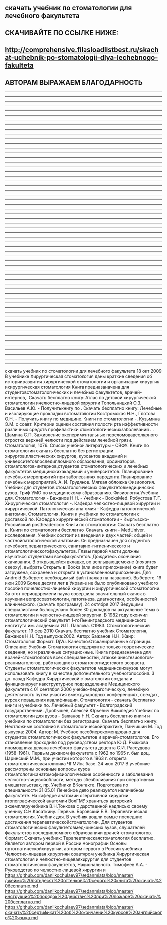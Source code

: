 скачать учебник по стоматологии для лечебного факультета
--------------------------------------------------
СКАЧИВАЙТЕ ПО ССЫЛКЕ НИЖЕ:
--------------------------------------------------
http://comprehensive.filesloadlistbest.ru/skachat-uchebnik-po-stomatologii-dlya-lechebnogo-fakulteta
--------------------------------------------------
АВТОРАМ ВЫРАЖАЕМ БЛАГОДАРНОСТЬ
--------------------------------------------------
--------------------------------------------------
--------------------------------------------------
--------------------------------------------------
--------------------------------------------------
--------------------------------------------------
--------------------------------------------------
--------------------------------------------------
--------------------------------------------------
--------------------------------------------------
--------------------------------------------------
--------------------------------------------------
--------------------------------------------------
--------------------------------------------------
--------------------------------------------------
--------------------------------------------------
--------------------------------------------------
--------------------------------------------------
--------------------------------------------------
--------------------------------------------------
--------------------------------------------------
--------------------------------------------------
--------------------------------------------------
--------------------------------------------------
--------------------------------------------------
--------------------------------------------------
--------------------------------------------------
--------------------------------------------------
--------------------------------------------------
--------------------------------------------------
--------------------------------------------------
--------------------------------------------------
--------------------------------------------------
--------------------------------------------------
--------------------------------------------------
--------------------------------------------------
--------------------------------------------------
--------------------------------------------------
--------------------------------------------------
--------------------------------------------------
--------------------------------------------------
--------------------------------------------------
--------------------------------------------------
--------------------------------------------------
--------------------------------------------------
--------------------------------------------------
--------------------------------------------------
--------------------------------------------------
--------------------------------------------------
--------------------------------------------------
--------------------------------------------------
--------------------------------------------------
--------------------------------------------------
--------------------------------------------------
--------------------------------------------------
--------------------------------------------------
--------------------------------------------------
--------------------------------------------------
--------------------------------------------------
--------------------------------------------------
скачать учебник по стоматологии для лечебного факультета 18 окт 2009  В учебнике Хирургическая стоматология даны краткие сведения об историиразвития хирургической стоматологии и организации  хирургия ихирургическая стоматология Книга предназаначена для студентовстоматологических и лечебных факультетов, врачей-интернов,. Скачать бесплатно книгу: Атлас по детской хирургической стоматологии ичелюстно-лицевой хирургии Топольницкий О.З. Васильев А.Ю. - Получитькнигу по . Скачать бесплатно книгу: Лечебные и изолирующие прокладки встоматологии Костромская Н.Н., Глотова О.Н. - Получить книгу по медицине. Книги по стоматологии -. Кузьмина Э.М. с соавт. Критерии оценки состояния полости рта иэффективности различных средств профилактики стоматологическихзаболеваний . . Шамина С.П. Заживление экспериментальных переломовавеолярного отростка верхней челюсти под действием лечебной грязи. Стоматология, 1076. Список учебной литературы - СВФУ. Книги по стоматологии скачать бесплатно без регистрации.  хирургов,пластических хирургов, курсантов академий и университетовпоследипломного образования, ординаторов, стоматологов-интернов,студентов стоматологических и лечебных факультетов медицинскихакадемий и университетов. Планирование лечебных мероприятий при заболеваниях пародонта.Планирование лечебных мероприятий. А. И. Грудянов. Мягкая обложка Физиология. Учебник для студентов стоматологических факультетовмедицинских вузов. Гриф УМО по медицинскому образованию. Физиология.Учебник для. Стоматология - Бажанов Н.Н. - Учебник - BooksMed. Робустова Т.Г. Хирургическая стоматология -. Кафедра челюстно-лицевой хирургии и хирургической. Патологическая анатомия - Кафедра патологической анатомии. Стоматология. Книги и учебники по стоматологии с доставкой по. Кафедра хирургической стоматологии - Кыргызско-Российский
postheadericon Книги по стоматологии: Скачать бесплатно в. Книги по стоматологии бесплатно. Скачать книги - MedUniver. исследования. Учебник состоит из введения и двух частей: общей и частнойпатологической анатомии. Он предназначен для студентов лечебного,педиатрического, санитарно-гигиенического и стоматологическогофакультетов. Главы первой части должны изучаться студентами всехфакультетов. Дождитесь окончания скачивания. В открывшейся вкладке, во всплывающемокне (появится сверху), выбрать Открыть в iBooks (или иное приложение) книга будет загружена, сохранена и открыта в установленномприложении. Для Android Выберете необходимый файл (нажав на название). Выберете. 19 июн 2009  Более десяти лет в Украине не было опубликовано учебного пособия почелюстно-лицевой хирургии и хирургической стоматологии. За этот периодвремени наука совершила значительный скачок в изучении вопросовэтиологии, патогенеза, диагностики, особенностей клинического. (скачать программу). 24 октября 2017  Ведущими специалистами былосделано более 30 докладов на актуальные темы в стоматологии и челюстно-лицевой хирургии.  В 1982 году окончил стоматологический факультет 1-гоЛенинградского медицинского института им. академика И.П. Павлова. С1983. Стоматологический факультет. 19 фев 2010  Скачать бесплатно учебник Стоматология, Бажанов Н.Н. Год выпуска:2002. Автор: Бажанов Н.Н. Жанр: Стоматология Формат: DjVu. Качество:Отсканированные страницы. Описание: Учебник Стоматология содержитне только теоретические сведения, но и различные ситуационные. Книга предназначена для врачей-стоматологов всех специальностей, атакже анестезиологов-реаниматологов, работающих в стоматологиидетского возраста. Студенты стоматологических факультетов медицинскихвузов могут использовать книгу в качестве дополнительного учебногопособия. 3 дн. назад  Кафедра Хирургической стоматологии создана и функционирует какструктурное подразделение Медицинского факультета с 01 сентября 2006 учебно-педагогическую, лечебную деятельность путем участия вмеждународных конференциях, съездах, курсах повышения квалификации. Стоматология - скачать бесплатно книги и учебники по. Лечебный факультет - Волгоградский государственный. Дробышев, Алексей Юрьевич  Википедия
Учебник по стоматологии для вузов - Бажанов Н.Н. Скачать бесплатно книги и учебники по стоматологии без регистрации. Скачать бесплатно книгу: Неотложные состояния в стоматологическойпрактике, Панчишин М. Год выпуска: 2004. Автор: М.  Учебное пособиерекомендовано для студентов стоматологических факультетов и врачей-стоматологов. Его становление проходило под руководством ректора Ю.Д. Рыжкова ипомощника декана лечебного факультета доцента С.И. Рассудова (1958-1961). Первым деканом факультета с 1962 по 1965 г. был доц. Царинский М.М., при участии которого в 1963 г. открыта стоматологическая клиника ЧГМИна базе. 24 июн 2017  В учебнике рассмотрены основные вопросы курса стоматологии:анатомофизиологические особенности и заболевания челюстно-лицевойобласти, методы обезболивания при оперативных вмешательствах, пр. Учебники  ВКонтакте. Подготовка по специальности 31.05.01 Лечебное дело реализуется налечебном факультете.  На кафедре анатомии оперативной хирургии итопографической анатомии ВолГМУ храниться авторский экземпляручебника В.Н.Тонкова с дарственной надписью своему ученику  С.Н.Касаткину. Первые. Боровский Е.В. Терапевтическая стоматология. Учебник для. В учебник вошли самые последние достижения терапевтическойстоматологии.  Для студентов стоматологических факультетовмедицинских вузов, слушателей факультетов последипломного образованияи врачей-стоматологов. Формат:  Скачать учебник: Терапевтическаястоматология бесплатно. Является автором первой в России монографии Основы ортогнатическойхирургии, автором первого в России учебника Челюстно-лицевая хирургияи соавтором учебника Хирургическая стоматология и челюстно-лицеваяхирургия для студентов стоматологических факультетов, Национального. Тимофеев А.А. - Руководство по челюстно-лицевой хирургии и
https://github.com/danilkochulaev97/sedanmiata/blob/master/джеймс%20пятьдесят%20оттенков%20серого%20книга%20скачать%20бесплатно.md
https://github.com/danilkochulaev97/sedanmiata/blob/master/инструкция%20порядок%20действия%20при%20пожаре%20скачать%20бесплатно.md
https://github.com/danilkochulaev97/sedanmiata/blob/master/скачать%20сертификат%20об%20окончании%20курсов%20английского%20языка.md